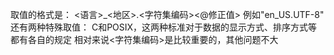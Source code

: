 取值的格式是：
<语言>_<地区>.<字符集编码><@修正值>
例如"en_US.UTF-8"
还有两种特殊取值：
C和POSIX，这两种标准对于数据的显示方式、排序方式等都有各自的规定
相对来说<字符集编码>是比较重要的，其他问题不大